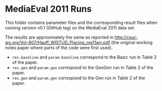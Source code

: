 MediaEval 2011 Runs
===================
This folder contains parameter files and the corresponding result files when running version v0.1 (GitHub tag) on the MediaEval 2011 data set.

The results are approximately the same as reported in http://ceur-ws.org/Vol-807/Hauff_WISTUD_Placing_me11wn.pdf (the original working notes paper where parts of the code were first used).

* `res.baseline` and `param.baseline` correspond to the Basic run in Table 2 of the paper.
* `res.geo` and `param.geo` correspond to the GeoGen run in Table 2 of the paper.
* `res.gen` and `param.gen` correspond to the Gen run in Table 2 of the paper.

